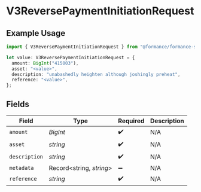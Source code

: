 # V3ReversePaymentInitiationRequest

## Example Usage

```typescript
import { V3ReversePaymentInitiationRequest } from "@formance/formance-sdk/sdk/models/shared";

let value: V3ReversePaymentInitiationRequest = {
  amount: BigInt("415003"),
  asset: "<value>",
  description: "unabashedly heighten although joshingly preheat",
  reference: "<value>",
};
```

## Fields

| Field                    | Type                     | Required                 | Description              |
| ------------------------ | ------------------------ | ------------------------ | ------------------------ |
| `amount`                 | *BigInt*                 | :heavy_check_mark:       | N/A                      |
| `asset`                  | *string*                 | :heavy_check_mark:       | N/A                      |
| `description`            | *string*                 | :heavy_check_mark:       | N/A                      |
| `metadata`               | Record<string, *string*> | :heavy_minus_sign:       | N/A                      |
| `reference`              | *string*                 | :heavy_check_mark:       | N/A                      |